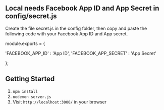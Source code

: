 ## Local needs Facebook App ID and App Secret in config/secret.js

Create the file secret.js in the config folder, then copy and paste the following code with your Facebook App ID and App secret.

module.exports = {

'FACEBOOK_APP_ID' : 'App ID',
'FACEBOOK_APP_SECRET' : 'App Secret'

};

## Getting Started

1. `npm install`
2. `nodemon server.js`
3. Visit `http://localhost:3000/` in your browser
